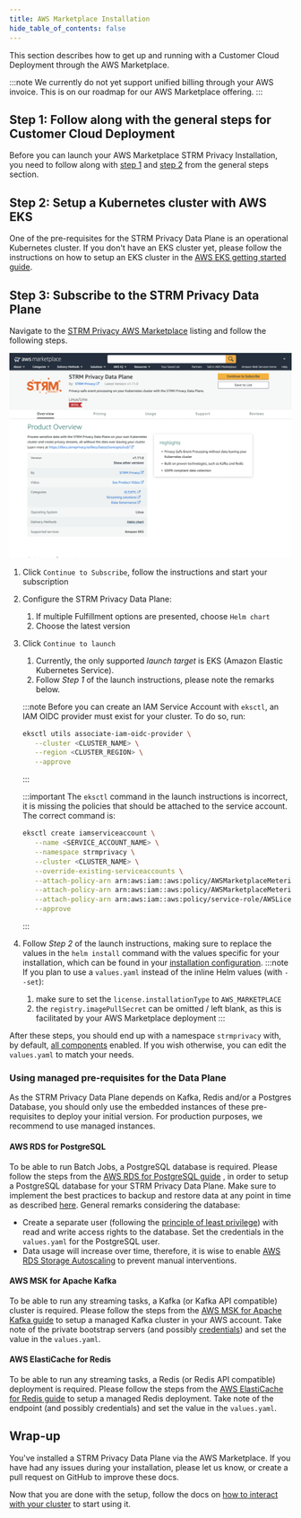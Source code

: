 ```yaml
---
title: AWS Marketplace Installation
hide_table_of_contents: false
---
```


This section describes how to get up and running with a Customer Cloud Deployment through the AWS Marketplace.

:::note
We currently do not yet support unified billing through your AWS invoice. This is on our roadmap for our AWS Marketplace
offering.
:::

## Step 1: Follow along with the general steps for Customer Cloud Deployment

Before you can launch your AWS Marketplace STRM Privacy Installation, you need to follow along
with [step 1](./self-hosted.md#step1) and [step 2](./self-hosted.md#step2)
from the general steps section.

## Step 2: Setup a Kubernetes cluster with AWS EKS

One of the pre-requisites for the STRM Privacy Data Plane is an operational Kubernetes cluster. If you don't have an EKS
cluster yet, please follow the instructions on how to setup an EKS cluster in
the [AWS EKS getting started guide](https://docs.aws.amazon.com/eks/latest/userguide/create-cluster.html).

## Step 3: Subscribe to the STRM Privacy Data Plane

Navigate to the [STRM Privacy AWS Marketplace](https://aws.amazon.com/marketplace/pp/prodview-2ekyuezbwmiak) listing and
follow the following steps.

![AWS Marketplace](./images/aws-marketplace.png)

1. Click `Continue to Subscribe`, follow the instructions and start your subscription
2. Configure the STRM Privacy Data Plane:
    1. If multiple Fulfillment options are presented, choose `Helm chart`
    2. Choose the latest version
3. Click `Continue to launch`
    1. Currently, the only supported _launch target_ is EKS (Amazon Elastic Kubernetes Service).
    2. Follow _Step 1_ of the launch instructions, please note the remarks below.
    
    :::note
    Before you can create an IAM Service Account with `eksctl`, an IAM OIDC provider must exist for your cluster. To do
    so, run:
    ```bash
    eksctl utils associate-iam-oidc-provider \
       --cluster <CLUSTER_NAME> \
       --region <CLUSTER_REGION> \
       --approve
    ```
    :::
    
    :::important
    The `eksctl` command in the launch instructions is incorrect, it is missing the policies that should be attached to
    the service account. The correct command is:
    ```bash
    eksctl create iamserviceaccount \
       --name <SERVICE_ACCOUNT_NAME> \
       --namespace strmprivacy \
       --cluster <CLUSTER_NAME> \
       --override-existing-serviceaccounts \
       --attach-policy-arn arn:aws:iam::aws:policy/AWSMarketplaceMeteringFullAccess \
       --attach-policy-arn arn:aws:iam::aws:policy/AWSMarketplaceMeteringRegisterUsage \
       --attach-policy-arn arn:aws:iam::aws:policy/service-role/AWSLicenseManagerConsumptionPolicy \
       --approve
    ```
    :::
4. Follow _Step 2_ of the launch instructions, making sure to replace the values in the `helm install` command with
   the values specific for your installation, which can be found in
   your [installation configuration](https://console.strmprivacy.io/installation/configuration).
   :::note
   If you plan to use a `values.yaml` instead of the inline Helm values (with `--set`):
   1. make sure to set the `license.installationType` to `AWS_MARKETPLACE`
   2. the `registry.imagePullSecret` can be omitted / left blank, as this is facilitated by your AWS Marketplace
   deployment
   :::

After these steps, you should end up with a namespace `strmprivacy` with, by default, [all components](./index.md#components) enabled. If you
wish otherwise, you can edit the `values.yaml` to match your needs.

### Using managed pre-requisites for the Data Plane

As the STRM Privacy Data Plane depends on Kafka, Redis and/or a Postgres Database, you should only use the embedded
instances of these pre-requisites to deploy your initial version. For production purposes, we recommend to use managed
instances.

#### AWS RDS for PostgreSQL

To be able to run Batch Jobs, a PostgreSQL database is required. Please follow the steps from
the [AWS RDS for PostgreSQL guide](https://docs.aws.amazon.com/AmazonRDS/latest/UserGuide/CHAP_GettingStarted.CreatingConnecting.PostgreSQL.html)
, in order to setup a PostgreSQL database for your STRM Privacy Data Plane. Make sure to implement the best practices to
backup and restore data at any point in time as
described [here](https://docs.aws.amazon.com/AmazonRDS/latest/UserGuide/CHAP_CommonTasks.BackupRestore.html). General
remarks considering the database:

- Create a separate user (following
  the [principle of least privilege](https://en.wikipedia.org/wiki/Principle_of_least_privilege)) with read and write
  access rights to the database. Set the credentials in the `values.yaml` for the PostgreSQL user.
- Data usage will increase over time, therefore, it is wise to
  enable [AWS RDS Storage Autoscaling](https://docs.aws.amazon.com/AmazonRDS/latest/UserGuide/USER_PIOPS.StorageTypes.html)
  to prevent manual interventions.

#### AWS MSK for Apache Kafka

To be able to run any streaming tasks, a Kafka (or Kafka API compatible) cluster is required. Please follow the steps
from the [AWS MSK for Apache Kafka guide](https://docs.aws.amazon.com/msk/latest/developerguide/create-cluster.html) to
setup a managed Kafka cluster in your AWS account. Take note of the private bootstrap servers (and
possibly [credentials](./authenticated.md)) and set the value in the `values.yaml`.

#### AWS ElastiCache for Redis

To be able to run any streaming tasks, a Redis (or Redis API compatible) deployment is required. Please follow the steps
from
the [AWS ElastiCache for Redis guide](https://docs.aws.amazon.com/AmazonElastiCache/latest/red-ug/GettingStarted.html)
to setup a managed Redis deployment. Take note of the endpoint (and
possibly credentials) and set the value in the `values.yaml`.

## Wrap-up

You've installed a STRM Privacy Data Plane via the AWS Marketplace. If you have had any issues during your
installation, please let us know, or create a pull request on GitHub to improve these docs.

Now that you are done with the setup, follow the docs on [how to interact with your cluster](./interacting.md) to start
using it.
